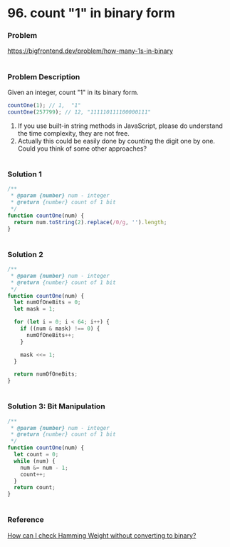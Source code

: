 # 96. count "1" in binary form

### Problem

https://bigfrontend.dev/problem/how-many-1s-in-binary

#

### Problem Description

Given an integer, count "1" in its binary form.

```js
countOne(1); // 1,  "1"
countOne(257799); // 12, "111110111100000111"
```

1. If you use built-in string methods in JavaScript, please do understand the time complexity, they are not free.
2. Actually this could be easily done by counting the digit one by one. Could you think of some other approaches?

#

### Solution 1

```js
/**
 * @param {number} num - integer
 * @return {number} count of 1 bit
 */
function countOne(num) {
  return num.toString(2).replace(/0/g, '').length;
}
```

#

### Solution 2

```js
/**
 * @param {number} num - integer
 * @return {number} count of 1 bit
 */
function countOne(num) {
  let numOfOneBits = 0;
  let mask = 1;

  for (let i = 0; i < 64; i++) {
    if ((num & mask) !== 0) {
      numOfOneBits++;
    }

    mask <<= 1;
  }

  return numOfOneBits;
}
```

#

### Solution 3: Bit Manipulation

```js
/**
 * @param {number} num - integer
 * @return {number} count of 1 bit
 */
function countOne(num) {
  let count = 0;
  while (num) {
    num &= num - 1;
    count++;
  }
  return count;
}
```

#

### Reference

[How can I check Hamming Weight without converting to binary?](https://stackoverflow.com/questions/843828/how-can-i-check-hamming-weight-without-converting-to-binary)
